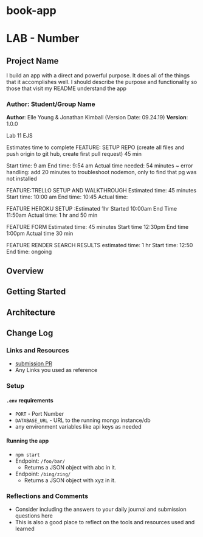 # book-app

# LAB - Number

## Project Name

I build an app with a direct and powerful purpose. It does all of the things that it accomplishes well. I should describe the purpose and functionality so those that visit my README understand the app

### Author: Student/Group Name

**Author**: Elle Young & Jonathan Kimball (Version Date: 09.24.19)
**Version**: 1.0.0 

Lab 11 EJS

Estimates time to complete FEATURE: SETUP REPO (create all files and push origin to git hub, create first pull request) 45 min

Start time: 9 am 
End time: 9:54 am
Actual time needed: 54 minutes ~ error handling: add 20 minutes to troubleshoot nodemon, only to find that pg was not installed 

FEATURE:TRELLO SETUP AND WALKTHROUGH Estimated time: 45 minutes 
Start time: 10:00 am 
End time: 10:45
Actual time: 

FEATURE HEROKU SETUP :Estimated 1hr
Started 10:00am
End Time 11:50am
Actual time: 1 hr and 50 min

FEATURE FORM Estimated time: 45 minutes
Start time 12:30pm
End time 1:00pm 
Actual time 30 min

FEATURE RENDER SEARCH RESULTS estimated time: 1 hr
Start time: 12:50
End time: ongoing


## Overview
<!-- To build an app, capable of sea -->

## Getting Started
<!-- What are the steps that a user must take in order to build this app on their own machine and get it running? -->

## Architecture
<!-- Provide a detailed description of the application design. What technologies (languages, libraries, etc) you're using, and any other relevant design information. -->

## Change Log
<!-- Use this area to document the iterative changes made to your application as each feature is successfully implemented. Use time stamps. Here's an examples:

01-01-2001 4:59pm - Application now has a fully-functional express server, with GET and POST routes for the book resource.

## Credits and Collaborations
<!-- Give credit (and a link) to other people or resources that helped you build this application. -->

### Links and Resources
* [submission PR](http://xyz.com)
* Any Links you used as reference

### Setup

#### `.env` requirements
* `PORT` - Port Number
* `DATABASE_URL` - URL to the running mongo instance/db
* any environment variables like api keys as needed

#### Running the app
* `npm start`
* Endpoint: `/foo/bar/`
  * Returns a JSON object with abc in it.
* Endpoint: `/bing/zing/`
  * Returns a JSON object with xyz in it.

### Reflections and Comments
* Consider including the answers to your daily journal and submission questions here
* This is also a good place to reflect on the tools and resources used and learned